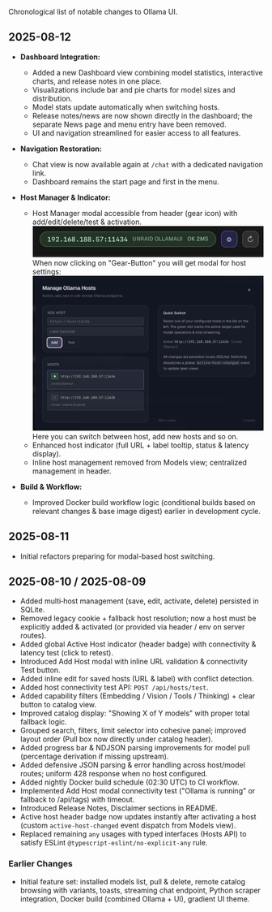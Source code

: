 Chronological list of notable changes to Ollama UI.

## 2025-08-12

- **Dashboard Integration:**
  - Added a new Dashboard view combining model statistics, interactive charts, and release notes in one place.
  - Visualizations include bar and pie charts for model sizes and distribution.
  - Model stats update automatically when switching hosts.
  - Release notes/news are now shown directly in the dashboard; the separate News page and menu entry have been removed.
  - UI and navigation streamlined for easier access to all features.

- **Navigation Restoration:**
  - Chat view is now available again at `/chat` with a dedicated navigation link.
  - Dashboard remains the start page and first in the menu.

- **Host Manager & Indicator:**
  - Host Manager modal accessible from header (gear icon) with add/edit/delete/test & activation.
    ![Host indicator](host_man1.png)
    When now clicking on "Gear-Button" you will get modal for host settings:
    ![Host Manager Modal](host_man2.png)
    Here you can switch between host, add new hosts and so on.
  - Enhanced host indicator (full URL + label tooltip, status & latency display).
  - Inline host management removed from Models view; centralized management in header.

- **Build & Workflow:**
  - Improved Docker build workflow logic (conditional builds based on relevant changes & base image digest) earlier in development cycle.

## 2025-08-11

- Initial refactors preparing for modal-based host switching.

## 2025-08-10 / 2025-08-09

- Added multi‑host management (save, edit, activate, delete) persisted in SQLite.
- Removed legacy cookie + fallback host resolution; now a host must be explicitly added & activated (or provided via header / env on server routes).
- Added global Active Host indicator (header badge) with connectivity & latency test (click to retest).
- Introduced Add Host modal with inline URL validation & connectivity Test button.
- Added inline edit for saved hosts (URL & label) with conflict detection.
- Added host connectivity test API: `POST /api/hosts/test`.
- Added capability filters (Embedding / Vision / Tools / Thinking) + clear button to catalog view.
- Improved catalog display: "Showing X of Y models" with proper total fallback logic.
- Grouped search, filters, limit selector into cohesive panel; improved layout order (Pull box now directly under catalog header).
- Added progress bar & NDJSON parsing improvements for model pull (percentage derivation if missing upstream).
- Added defensive JSON parsing & error handling across host/model routes; uniform 428 response when no host configured.
- Added nightly Docker build schedule (02:30 UTC) to CI workflow.
- Implemented Add Host modal connectivity test ("Ollama is running" or fallback to /api/tags) with timeout.
- Introduced Release Notes, Disclaimer sections in README.
- Active host header badge now updates instantly after activating a host (custom `active-host-changed` event dispatch from Models view).
- Replaced remaining `any` usages with typed interfaces (Hosts API) to satisfy ESLint `@typescript-eslint/no-explicit-any` rule.

### Earlier Changes

- Initial feature set: installed models list, pull & delete, remote catalog browsing with variants, toasts, streaming chat endpoint, Python scraper integration, Docker build (combined Ollama + UI), gradient UI theme.
